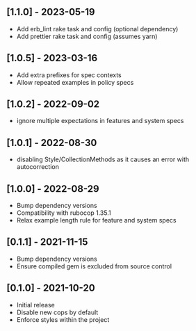 ## [1.1.0] - 2023-05-19

- Add erb_lint rake task and config (optional dependency)
- Add prettier rake task and config (assumes yarn)

## [1.0.5] - 2023-03-16

- Add extra prefixes for spec contexts
- Allow repeated examples in policy specs

## [1.0.2] - 2022-09-02

- ignore multiple expectations in features and system specs

## [1.0.1] - 2022-08-30

- disabling Style/CollectionMethods as it causes an error with autocorrection

## [1.0.0] - 2022-08-29

- Bump dependency versions
- Compatibility with rubocop 1.35.1
- Relax example length rule for feature and system specs

## [0.1.1] - 2021-11-15

- Bump dependency versions
- Ensure compiled gem is excluded from source control

## [0.1.0] - 2021-10-20

- Initial release
- Disable new cops by default
- Enforce styles within the project
